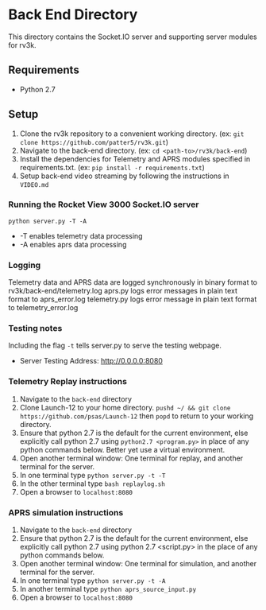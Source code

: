 # Back End Directory
This directory contains the Socket.IO server and supporting server modules for rv3k.

## Requirements
- Python 2.7

## Setup
1. Clone the rv3k repository to a convenient working directory. (ex: `git clone https://github.com/patter5/rv3k.git`)
2. Navigate to the back-end directory. (ex: `cd <path-to>/rv3k/back-end`)
3. Install the dependencies for Telemetry and APRS modules specified in requirements.txt. (ex: `pip install -r requirements.txt`)
4. Setup back-end video streaming by following the instructions in `VIDEO.md` 

### Running the Rocket View 3000 Socket.IO server
`python server.py -T -A`
 - -T enables telemetry data processing
 - -A enables aprs data processing

### Logging
Telemetry data and APRS data are logged synchronously in binary format to rv3k/back-end/telemetry.log
aprs.py logs error messages in plain text format to aprs_error.log
telemetry.py logs error message in plain text format to telemetry_error.log

### Testing notes
Including the flag `-t` tells server.py to serve the testing webpage.
- Server Testing Address: http://0.0.0.0:8080

### Telemetry Replay instructions
1. Navigate to the `back-end` directory
1. Clone Launch-12 to your home directory. `pushd ~/ && git clone https://github.com/psas/Launch-12` then `popd` to return to your working directory.
1. Ensure that python 2.7 is the default for the current environment, else explicitly call python 2.7 using `python2.7 <program.py>` in place of any python commands below. Better yet use a virtual environment.
1. Open another terminal window: One terminal for replay, and another terminal for the server.
1. In one terminal type `python server.py -t -T`
1. In the other terminal type `bash replaylog.sh`
1. Open a browser to `localhost:8080`


### APRS simulation instructions
1. Navigate to the `back-end` directory
1. Ensure that python 2.7 is the default for the current environment, else explicitly call python 2.7 using python 2.7 <script.py> in the place of any python commands below.
1. Open another terminal window: One terminal for simulation, and another terminal for the server.
1. In one terminal type `python server.py -t -A`
1. In another terminal type `python aprs_source_input.py`
1. Open a browser to `localhost:8080`



